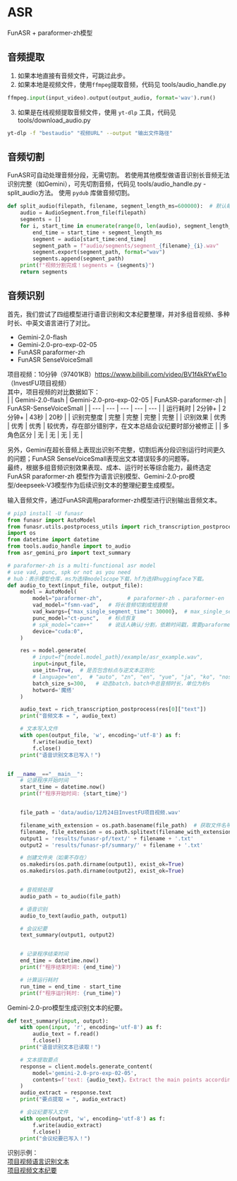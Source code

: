 # ASR
FunASR + paraformer-zh模型

## 音频提取
1. 如果本地直接有音频文件，可跳过此步。
2. 如果本地是视频文件，使用`ffmpeg`提取音频，代码见 tools/audio_handle.py
```py
ffmpeg.input(input_video).output(output_audio, format='wav').run()
```
3. 如果是在线视频提取音频文件，使用 `yt-dlp` 工具，代码见 tools/download_audio.py
```bash
yt-dlp -f "bestaudio" "视频URL" --output "输出文件路径"
```


## 音频切割
FunASR可自动处理音频分段，无需切割。
若使用其他模型做语音识别长音频无法识别完整（如Gemini），可先切割音频，代码见 tools/audio_handle.py - split_audio方法。
使用 `pydub` 库做音频切割。
```py
def split_audio(filepath, filename, segment_length_ms=600000):  # 默认每10分钟一段
    audio = AudioSegment.from_file(filepath)
    segments = []
    for i, start_time in enumerate(range(0, len(audio), segment_length_ms)):
        end_time = start_time + segment_length_ms
        segment = audio[start_time:end_time]
        segment_path = f"audio/segments/segment_{filename}_{i}.wav"
        segment.export(segment_path, format="wav")
        segments.append(segment_path)
    print(f"视频分割完成！segments = {segments}")
    return segments
```

## 音频识别
首先，我们尝试了四组模型进行语音识别和文本纪要整理，并对多组音视频、多种时长、中英文语言进行了对比。
* Gemini-2.0-flash
* Gemini-2.0-pro-exp-02-05
* FunASR paraformer-zh
* FunASR SenseVoiceSmall

项目视频：10分钟（97401KB）https://www.bilibili.com/video/BV1f4kRYwE1o （InvestFU项目视频）  
其中，项目视频的对比数据如下：  
| | Gemini-2.0-flash | Gemini-2.0-pro-exp-02-05 | FunASR-paraformer-zh | FunASR-SenseVoiceSmall |
| --- | --- | --- | --- | --- |
| 运行耗时 | 2分钟+ |  2分钟+ |  43秒 |  20秒 | 
| 识别完整度 | 完整 |  完整 |  完整 |  完整 | 
| 识别效果 | 优秀 |  优秀 |  优秀 |  较优秀，存在部分错别字，在文本总结会议纪要时部分被修正 | 
| 多角色区分 | 无 |  无 |  无 |  无 | 

另外，Gemini在超长音频上表现出识别不完整，切割后再分段识别运行时间更久的问题；FunASR SenseVoiceSmall表现出文本错误较多的问题等。  
最终，根据多组音频识别效果表现、成本、运行时长等综合能力，最终选定 FunASR paraformer-zh 模型作为语言识别模型、Gemini-2.0-pro模型/deepseek-V3模型作为后续识别文本的整理纪要生成模型。

输入音频文件，通过FunASR调用paraformer-zh模型进行识别输出音频文本。
```py
# pip3 install -U funasr
from funasr import AutoModel
from funasr.utils.postprocess_utils import rich_transcription_postprocess
import os
from datetime import datetime
from tools.audio_handle import to_audio
from asr_gemini_pro import text_summary

# paraformer-zh is a multi-functional asr model
# use vad, punc, spk or not as you need
# hub：表示模型仓库，ms为选择modelscope下载，hf为选择huggingface下载。
def audio_to_text(input_file, output_file):
    model = AutoModel(
        model="paraformer-zh",        # paraformer-zh 、paraformer-en
        vad_model="fsmn-vad",   # 将长音频切割成短音频
        vad_kwargs={"max_single_segment_time": 30000},  # max_single_segment_time: 表示vad_model最大切割音频时长, 单位是毫秒ms
        punc_model="ct-punc",   # 标点恢复
        # spk_model="cam++"     # 说话人确认/分割，依赖时间戳，需要paraformer模型才有时间戳
        device="cuda:0",
    )

    res = model.generate(
        # input=f"{model.model_path}/example/asr_example.wav",
        input=input_file,
        use_itn=True,  # 是否包含标点与逆文本正则化
        # language="en",  # "auto", "zn", "en", "yue", "ja", "ko", "nospeech"
        batch_size_s=300,   # 动态batch，batch中总音频时长，单位为秒s
        hotword='魔搭'
    )

    audio_text = rich_transcription_postprocess(res[0]["text"])
    print("音频文本 = ", audio_text)

    # 文本写入文件
    with open(output_file, 'w', encoding='utf-8') as f:
        f.write(audio_text)
        f.close()
    print("语音识别文本已写入！")


if __name__=="__main__":
    # 记录程序开始时间
    start_time = datetime.now()
    print(f"程序开始时间: {start_time}")


    file_path = 'data/audio/12月24日InvestFU项目视频.wav'

    filename_with_extension = os.path.basename(file_path)  # 获取文件名带扩展名
    filename, file_extension = os.path.splitext(filename_with_extension)  # 分离文件名和扩展名
    output1 = 'results/funasr-pf/text/' + filename + '.txt'
    output2 = 'results/funasr-pf/summary/' + filename + '.txt'

    # 创建文件夹（如果不存在）
    os.makedirs(os.path.dirname(output1), exist_ok=True)
    os.makedirs(os.path.dirname(output2), exist_ok=True)


    # 音视频处理
    audio_path = to_audio(file_path)

    # 语音识别
    audio_to_text(audio_path, output1)

    # 会议纪要
    text_summary(output1, output2)


    # 记录程序结束时间
    end_time = datetime.now()
    print(f"程序结束时间: {end_time}")

    # 计算运行耗时
    run_time = end_time - start_time
    print(f"程序运行耗时: {run_time}")
```

Gemini-2.0-pro模型生成识别文本的纪要。
```py
def text_summary(input, output):
    with open(input, 'r', encoding='utf-8') as f:
        audio_text = f.read()
        f.close()
    print("语音识别文本已读取！")

    # 文本提取要点
    response = client.models.generate_content(
        model='gemini-2.0-pro-exp-02-05',
        contents=f'text: {audio_text}。Extract the main points according to the text content and summarize them, and generate output Chinese meeting minutes',
    )
    audio_extract = response.text
    print("要点提取 = ", audio_extract)

    # 会议纪要写入文件
    with open(output, 'w', encoding='utf-8') as f:
        f.write(audio_extract)
        f.close()
    print("会议纪要已写入！")
```

识别示例：  
[项目视频语言识别文本](./results/funasr-pf/text/12月24日InvestFU项目视频.txt)  
[项目视频文本纪要](./results/funasr-pf/summary/12月24日InvestFU项目视频.txt)
